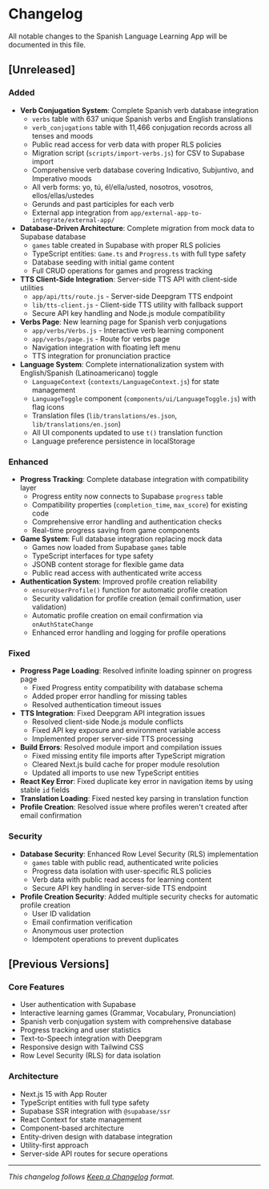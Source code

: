 # Changelog

All notable changes to the Spanish Language Learning App will be documented in this file.

## [Unreleased]

### Added
- **Verb Conjugation System**: Complete Spanish verb database integration
  - `verbs` table with 637 unique Spanish verbs and English translations
  - `verb_conjugations` table with 11,466 conjugation records across all tenses and moods
  - Public read access for verb data with proper RLS policies
  - Migration script (`scripts/import-verbs.js`) for CSV to Supabase import
  - Comprehensive verb database covering Indicativo, Subjuntivo, and Imperativo moods
  - All verb forms: yo, tú, él/ella/usted, nosotros, vosotros, ellos/ellas/ustedes
  - Gerunds and past participles for each verb
  - External app integration from `app/external-app-to-integrate/external-app/`
- **Database-Driven Architecture**: Complete migration from mock data to Supabase database
  - `games` table created in Supabase with proper RLS policies
  - TypeScript entities: `Game.ts` and `Progress.ts` with full type safety
  - Database seeding with initial game content
  - Full CRUD operations for games and progress tracking
- **TTS Client-Side Integration**: Server-side TTS API with client-side utilities
  - `app/api/tts/route.js` - Server-side Deepgram TTS endpoint
  - `lib/tts-client.js` - Client-side TTS utility with fallback support
  - Secure API key handling and Node.js module compatibility
- **Verbs Page**: New learning page for Spanish verb conjugations
  - `app/verbs/Verbs.js` - Interactive verb learning component
  - `app/verbs/page.js` - Route for verbs page
  - Navigation integration with floating left menu
  - TTS integration for pronunciation practice
- **Language System**: Complete internationalization system with English/Spanish (Latinoamericano) toggle
  - `LanguageContext` (`contexts/LanguageContext.js`) for state management
  - `LanguageToggle` component (`components/ui/LanguageToggle.js`) with flag icons
  - Translation files (`lib/translations/es.json`, `lib/translations/en.json`)
  - All UI components updated to use `t()` translation function
  - Language preference persistence in localStorage

### Enhanced
- **Progress Tracking**: Complete database integration with compatibility layer
  - Progress entity now connects to Supabase `progress` table
  - Compatibility properties (`completion_time`, `max_score`) for existing code
  - Comprehensive error handling and authentication checks
  - Real-time progress saving from game components
- **Game System**: Full database integration replacing mock data
  - Games now loaded from Supabase `games` table
  - TypeScript interfaces for type safety
  - JSONB content storage for flexible game data
  - Public read access with authenticated write access
- **Authentication System**: Improved profile creation reliability
  - `ensureUserProfile()` function for automatic profile creation
  - Security validation for profile creation (email confirmation, user validation)
  - Automatic profile creation on email confirmation via `onAuthStateChange`
  - Enhanced error handling and logging for profile operations

### Fixed
- **Progress Page Loading**: Resolved infinite loading spinner on progress page
  - Fixed Progress entity compatibility with database schema
  - Added proper error handling for missing tables
  - Resolved authentication timeout issues
- **TTS Integration**: Fixed Deepgram API integration issues
  - Resolved client-side Node.js module conflicts
  - Fixed API key exposure and environment variable access
  - Implemented proper server-side TTS processing
- **Build Errors**: Resolved module import and compilation issues
  - Fixed missing entity file imports after TypeScript migration
  - Cleared Next.js build cache for proper module resolution
  - Updated all imports to use new TypeScript entities
- **React Key Error**: Fixed duplicate key error in navigation items by using stable `id` fields
- **Translation Loading**: Fixed nested key parsing in translation function
- **Profile Creation**: Resolved issue where profiles weren't created after email confirmation

### Security
- **Database Security**: Enhanced Row Level Security (RLS) implementation
  - `games` table with public read, authenticated write policies
  - Progress data isolation with user-specific RLS policies
  - Verb data with public read access for learning content
  - Secure API key handling in server-side TTS endpoint
- **Profile Creation Security**: Added multiple security checks for automatic profile creation
  - User ID validation
  - Email confirmation verification
  - Anonymous user protection
  - Idempotent operations to prevent duplicates

## [Previous Versions]

### Core Features
- User authentication with Supabase
- Interactive learning games (Grammar, Vocabulary, Pronunciation)
- Spanish verb conjugation system with comprehensive database
- Progress tracking and user statistics
- Text-to-Speech integration with Deepgram
- Responsive design with Tailwind CSS
- Row Level Security (RLS) for data isolation

### Architecture
- Next.js 15 with App Router
- TypeScript entities with full type safety
- Supabase SSR integration with `@supabase/ssr`
- React Context for state management
- Component-based architecture
- Entity-driven design with database integration
- Utility-first approach
- Server-side API routes for secure operations

---

*This changelog follows [Keep a Changelog](https://keepachangelog.com/) format.*